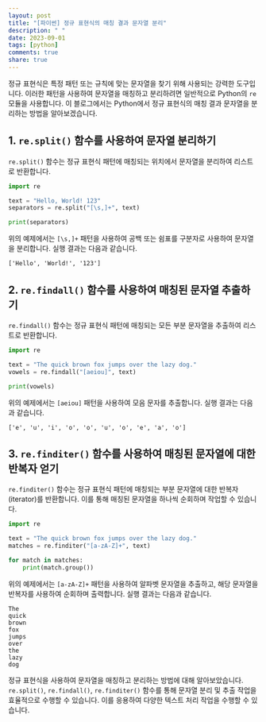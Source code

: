 ```yaml
---
layout: post
title: "[파이썬] 정규 표현식의 매칭 결과 문자열 분리"
description: " "
date: 2023-09-01
tags: [python]
comments: true
share: true
---
```


정규 표현식은 특정 패턴 또는 규칙에 맞는 문자열을 찾기 위해 사용되는 강력한 도구입니다. 이러한 패턴을 사용하여 문자열을 매칭하고 분리하려면 일반적으로 Python의 `re` 모듈을 사용합니다. 이 블로그에서는 Python에서 정규 표현식의 매칭 결과 문자열을 분리하는 방법을 알아보겠습니다.

## 1. `re.split()` 함수를 사용하여 문자열 분리하기

`re.split()` 함수는 정규 표현식 패턴에 매칭되는 위치에서 문자열을 분리하여 리스트로 반환합니다. 

```python
import re

text = "Hello, World! 123"
separators = re.split("[\s,]+", text)

print(separators)
```

위의 예제에서는 `[\s,]+` 패턴을 사용하여 공백 또는 쉼표를 구분자로 사용하여 문자열을 분리합니다. 실행 결과는 다음과 같습니다.

```
['Hello', 'World!', '123']
```

## 2. `re.findall()` 함수를 사용하여 매칭된 문자열 추출하기

`re.findall()` 함수는 정규 표현식 패턴에 매칭되는 모든 부분 문자열을 추출하여 리스트로 반환합니다.

```python
import re

text = "The quick brown fox jumps over the lazy dog."
vowels = re.findall("[aeiou]", text)

print(vowels)
```

위의 예제에서는 `[aeiou]` 패턴을 사용하여 모음 문자를 추출합니다. 실행 결과는 다음과 같습니다.

```
['e', 'u', 'i', 'o', 'o', 'u', 'o', 'e', 'a', 'o']
```

## 3. `re.finditer()` 함수를 사용하여 매칭된 문자열에 대한 반복자 얻기

`re.finditer()` 함수는 정규 표현식 패턴에 매칭되는 부분 문자열에 대한 반복자(iterator)를 반환합니다. 이를 통해 매칭된 문자열을 하나씩 순회하며 작업할 수 있습니다.

```python
import re

text = "The quick brown fox jumps over the lazy dog."
matches = re.finditer("[a-zA-Z]+", text)

for match in matches:
    print(match.group())
```

위의 예제에서는 `[a-zA-Z]+` 패턴을 사용하여 알파벳 문자열을 추출하고, 해당 문자열을 반복자를 사용하여 순회하며 출력합니다. 실행 결과는 다음과 같습니다.

```
The
quick
brown
fox
jumps
over
the
lazy
dog
```

정규 표현식을 사용하여 문자열을 매칭하고 분리하는 방법에 대해 알아보았습니다. `re.split()`, `re.findall()`, `re.finditer()` 함수를 통해 문자열 분리 및 추출 작업을 효율적으로 수행할 수 있습니다. 이를 응용하여 다양한 텍스트 처리 작업을 수행할 수 있습니다.